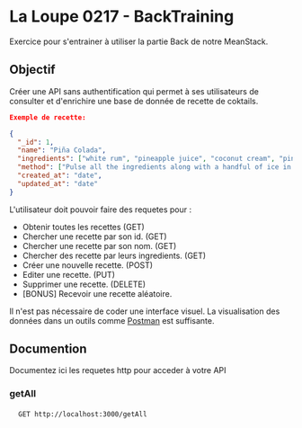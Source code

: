 # La Loupe 0217 - BackTraining
Exercice pour s'entrainer à utiliser la partie Back de notre MeanStack.

## Objectif
Créer une API sans authentification qui permet à ses utilisateurs de consulter et d'enrichire une base de donnée de recette de coktails.


``` json
Exemple de recette: 

{
  "_id": 1,
  "name": "Piña Colada",
  "ingredients": ["white rum", "pineapple juice", "coconut cream", "pineapple"],
  "method": ["Pulse all the ingredients along with a handful of ice in a blender until smooth", "Pour into a tall glass and garnish as you like."],
  "created_at": "date",
  "updated_at": "date"
}
```

L'utilisateur doit pouvoir faire des requetes pour :
  - Obtenir toutes les recettes (GET)
  - Chercher une recette par son id. (GET)
  - Chercher une recette par son nom. (GET)
  - Chercher des recette par leurs ingredients. (GET)
  - Créer une nouvelle recette. (POST)
  - Editer une recette. (PUT)
  - Supprimer une recette. (DELETE)
  - [BONUS] Recevoir une recette aléatoire.
  
  Il n'est pas nécessaire de coder une interface visuel. La visualisation des données dans un outils comme [Postman](https://chrome.google.com/webstore/detail/postman/fhbjgbiflinjbdggehcddcbncdddomop) est suffisante.
  
  ## Documention
  Documentez ici les requetes http pour acceder à votre API
  
  ### getAll 
   
   ```
   GET http://localhost:3000/getAll
   ```

